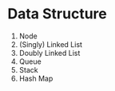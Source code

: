 # Data Structure

1. Node
2. (Singly) Linked List
3. Doubly Linked List
4. Queue
5. Stack
6. Hash Map
